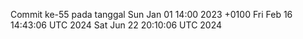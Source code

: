 Commit ke-55 pada tanggal Sun Jan 01 14:00 2023 +0100
Fri Feb 16 14:43:06 UTC 2024
Sat Jun 22 20:10:06 UTC 2024
